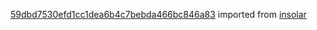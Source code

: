 [59dbd7530efd1cc1dea6b4c7bebda466bc846a83](https://github.com/insolar/insolar/commit/59dbd7530efd1cc1dea6b4c7bebda466bc846a83) imported from [insolar](https://github.com/insolar/insolar)
